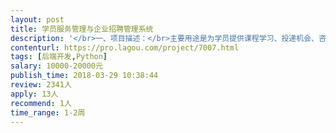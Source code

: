 ```yaml
---                
layout: post       
title: 学员服务管理与企业招聘管理系统           
description: '</br>一、项目描述：</br>主要用途是为学员提供课程学习、投递机会、咨询服务和资料内容的平台，后端开发用于相应的数据管理和内部不同角色负责某些功能模块的数据维护管理</br>二、主要功能点：</br>学员列表、学员跟进记录、公司列表、机会列表、学员投递记录、内容推送、登录注册、即时通信、课程列表（直播、点播接口）、学员任务管理、学员Wiki</br>三、可参考产品：</br>看准网： www.kanzhun.com </br>海投实习：https://sxxx.haitou.cc</br>前辈：http://www.qianbei.im/main</br>四、人员要求：</br></br>1、有招聘、教育类产品的架构开发经验；</br>2、精通Python语言，熟练使用MySQL等关系型数据库；</br>3、良好的沟通能力和契约精神。</br>'     
contenturl: https://pro.lagou.com/project/7007.html      
tags: [后端开发,Python]            
salary: 10000-20000元          
publish_time: 2018-03-29 10:38:44         
review: 2341人                   
apply: 13人                   
recommend: 1人                   
time_range: 1-2周              
---                 
```

